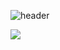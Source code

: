 ![header](https://capsule-render.vercel.app/api?type=Waving&color=auto&height=300&section=header&text=Welcome&fontSize=90&animation=twinkling)

<img src="https://img.shields.io/badge/Python-3766AB?style=flat-square&logo=Python&logoColor=white"/>
